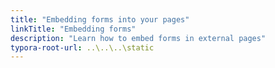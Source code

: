 ```yaml
---
title: "Embedding forms into your pages"
linkTitle: "Embedding forms"
description: "Learn how to embed forms in external pages"
typora-root-url: ..\..\..\static
---
```


